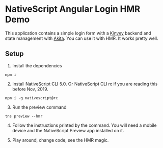 # NativeScript Angular Login HMR Demo

This application contains a simple login form with a [Kinvey](https://devcenter.kinvey.com/nativescript/guides/getting-started) backend and state management with [Akita](https://github.com/datorama/akita). You can use it with HMR. It works pretty well.

## Setup

1. Install the dependencies

```
npm i
```

2. Install NativeScript CLI 5.0. Or NativeScript CLI rc if you are reading this before Nov, 2019.

```
npm i -g nativescript@rc
```

3. Run the preview command

```
tns preview --hmr
```

4. Follow the instructions printed by the command. You will need a mobile device and the NativeScript Preview app installed on it.

5. Play around, change code, see the HMR magic.

